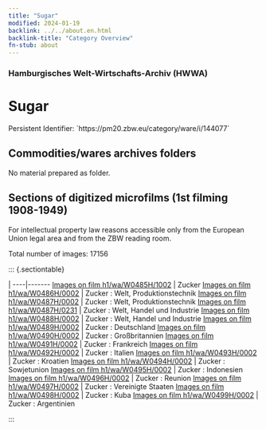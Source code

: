 ```yaml
---
title: "Sugar"
modified: 2024-01-19
backlink: ../../about.en.html
backlink-title: "Category Overview"
fn-stub: about
---
```


### Hamburgisches Welt-Wirtschafts-Archiv (HWWA)

# Sugar

<div class="hint">Persistent Identifier: `https://pm20.zbw.eu/category/ware/i/144077`</div>







## Commodities/wares archives folders





No material prepared as folder.



<a id="filmsections" />

## Sections of digitized microfilms (1st filming 1908-1949)

<p>For intellectual property law reasons accessible only from the European Union legal area and from the ZBW reading room.</p>



<p>Total number of images: 17156</p>




::: {.sectiontable}

 | 
----|-------
<a class="btn" href="https://pm20.zbw.eu/film/h1/wa/W0485H/1002" rel="nofollow">Images on film h1/wa/W0485H/1002</a> | Zucker
<a class="btn" href="https://pm20.zbw.eu/film/h1/wa/W0486H/0002" rel="nofollow">Images on film h1/wa/W0486H/0002</a> | Zucker : Welt, Produktionstechnik
<a class="btn" href="https://pm20.zbw.eu/film/h1/wa/W0487H/0002" rel="nofollow">Images on film h1/wa/W0487H/0002</a> | Zucker : Welt, Produktionstechnik
<a class="btn" href="https://pm20.zbw.eu/film/h1/wa/W0487H/0231" rel="nofollow">Images on film h1/wa/W0487H/0231</a> | Zucker : Welt, Handel und Industrie
<a class="btn" href="https://pm20.zbw.eu/film/h1/wa/W0488H/0002" rel="nofollow">Images on film h1/wa/W0488H/0002</a> | Zucker : Welt, Handel und Industrie
<a class="btn" href="https://pm20.zbw.eu/film/h1/wa/W0489H/0002" rel="nofollow">Images on film h1/wa/W0489H/0002</a> | Zucker : Deutschland
<a class="btn" href="https://pm20.zbw.eu/film/h1/wa/W0490H/0002" rel="nofollow">Images on film h1/wa/W0490H/0002</a> | Zucker : Großbritannien
<a class="btn" href="https://pm20.zbw.eu/film/h1/wa/W0491H/0002" rel="nofollow">Images on film h1/wa/W0491H/0002</a> | Zucker : Frankreich
<a class="btn" href="https://pm20.zbw.eu/film/h1/wa/W0492H/0002" rel="nofollow">Images on film h1/wa/W0492H/0002</a> | Zucker : Italien
<a class="btn" href="https://pm20.zbw.eu/film/h1/wa/W0493H/0002" rel="nofollow">Images on film h1/wa/W0493H/0002</a> | Zucker : Kroatien
<a class="btn" href="https://pm20.zbw.eu/film/h1/wa/W0494H/0002" rel="nofollow">Images on film h1/wa/W0494H/0002</a> | Zucker : Sowjetunion
<a class="btn" href="https://pm20.zbw.eu/film/h1/wa/W0495H/0002" rel="nofollow">Images on film h1/wa/W0495H/0002</a> | Zucker : Indonesien
<a class="btn" href="https://pm20.zbw.eu/film/h1/wa/W0496H/0002" rel="nofollow">Images on film h1/wa/W0496H/0002</a> | Zucker : Reunion
<a class="btn" href="https://pm20.zbw.eu/film/h1/wa/W0497H/0002" rel="nofollow">Images on film h1/wa/W0497H/0002</a> | Zucker : Vereinigte Staaten
<a class="btn" href="https://pm20.zbw.eu/film/h1/wa/W0498H/0002" rel="nofollow">Images on film h1/wa/W0498H/0002</a> | Zucker : Kuba
<a class="btn" href="https://pm20.zbw.eu/film/h1/wa/W0499H/0002" rel="nofollow">Images on film h1/wa/W0499H/0002</a> | Zucker : Argentinien


:::
















